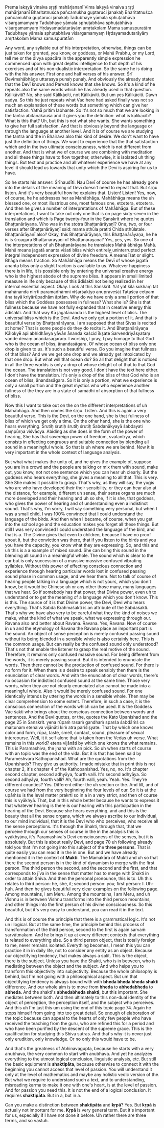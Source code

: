 Prema lakṣyā vinaiva sṛṣṭi mahārjananī Vima lakṣyā vinaiva sṛṣṭi mahārjananī Bharitatnuśca pañcamukha guptaruci janakaḥ Bharitatnuśca pañcamukha guptaruci janakaḥ Tadubhaye yāmala sphuṭabhāva viśargamamyaṃ Tadubhaye yāmala sphuṭabhāva sphuṭabhāva viśargamamyaṃ Hṛdayamadutarāyāṃ amṛtakolam Mama samuspuratām Tadubhaye yāmala sphuṭabhāva viśargamamyaṃ Hṛdayamadutarāyāṃ amṛtakolam Mama samuspuratām 

Any word, any syllable out of his interpretation, otherwise, things can be just taken for granted, you know, or goddess, or Mahā Prabhu, or my Lord, tell me or the divya upacāra in the apparently simple expression he commenced upon with great depths intelligence to that depth of his exercises and of his non-dualistic interpretation. So the same he is doing with the his answer. First one and half verses of his answer. Śrī Devīmahābhāge uttarasya punaḥ punaḥ. And obviously the already stated that the Devī knows and Parvati knows that she knows. So it's a kind of he repeats also the same words which he has already used in that question. Kālikāviti? No, she said Kālikāciti, not Kālikāviti. But um yes Kālikācitī. Dawn sadya. So this he just repeats what Vac here had asked finally was not so much an explanation of these words but something which can give her satisfaction. Yathā pritim labhante. So it's not so much that we are looking in the tantra abitānakauśa and it gives you the definition: what is kālikācitī? What is this that? Uh, but this is not what she wants. She wants something to give her full satisfaction. And that is obviously beyond the language or through the language at another level. And it is of course we are studying the tantra and the in Bhairava also this kind of desire. We don't want to have just the definition of things. We want to experience that the that satisfaction which and in the two ultimate consciousness, which is not different from another. And that is what we of course we are combining with meditation and all these things have to flow together, otherwise, it is isolated uh thing things. But text and practice and all whatever experience we have at any level it should lead us towards that unity which the Devī is aspiring for us to have. 

So he starts his answer:  Śrīnaudīti. Nau Devī of course he has already gone into the details of the meaning of Devī doesn't need to repeat that. But śṛṇu listen. And it's very beautiful how he explains that. Listen! Listen! Yes, now, of course, he he addresses her as Mahābhāga. Mahābhāga means the uh blessed one, or most illustrious one, most famous one, etcetera, etcetera. And then he gives a number of interpretations of Mahābhāga. But of these interpretations, I want to take out only one that is on page sixty-seven in the translation and which is Page twenty-four in the Sanskrit where he quotes Bhaṭṭanārāyaṇa. Who was in the stotra Bhaṭṭanārāyaṇī? One, two, or four verses after Bhaṭṭanārāyaṇī said: mama sthūla pratiti Chida sthūlatale. Bhaṭṭanārāyaṇī also? Okay, this Bhaṭṭanārāyaṇa, this Bhaṭṭanārāyaṇa, he he is is śṛṇagara Bhaṭṭanārāyaṇī of Bhaṭṭanārāyaṇa? Yes, yes, yes. So one of the interpretations of uh Bhaṭṭanārāyaṇa he translates Mahā ābhāga Mahā. Mahā means jagatā ananta viśati bliss which entirely uninterrupted perfect integral independent expression of divine freedom. Ā means īśat or slight. Bhāga means fraction. So Mahābhāga means the Devī of whose jagatā ananta bliss only a slight fraction is available to us. Whatever happiness there is in life, it is possible only by entering the universal creative energy who is the highest abode of the supreme bliss. It appears in small limited measure in life only because of this ādiśakti not being realized in her internal essential aspect. Okay. Look at this Sanskrit. Yat yat kila sukhaṃ tat mahānanda nirṛti paramadhāmni viśarśaktyo anupraveśāt Tataśca cetyam āna tayā kriyārūpadhām āptām. Why do we have only a small portion of that bliss which the Goddess possesses in fullness? What she is? She is that fullness because we have not fully expanded that in creative energy this ādiśakti. And that way Kā jagatānanda is the highest level of bliss. The universal bliss which is the Devī. And we only get a portion of it. And that is beautiful verse by Bhaṭṭanārāyaṇa. I am supposed that that Śivas is recited at home? That is some people do they do recite it. And Bhaṭṭanārāyaṇa Kālokyē api abhidhāvya yāvān ānanda kaścid īkṣate Sarvendriyāsyataṃ vande devaṃ ānandasāgaraṃ. I worship, I pray, I pay homage to that God who is the ocean of bliss, ānandasāgara. Of whose ocean of bliss only one drop is given to us. It's such a beautiful verse. Do you imagine that fullness of that bliss? And we we get one drop and we already get intoxicated by that one drop. But what will that ocean do? So all that delight that is noticed in all the three worlds is only a drop of whose delight of of that to that God the ocean. The translation is not very good. I don't have the text here either. I don't have the translation. It's only a drop of the bliss of that God who is an ocean of bliss, ānandasāgara. So it is only a portion, what we experience is only a small portion and the great mystics who who experience another fullness of the they are in a state of samādhi of absorption of that fullness of bliss. 

Now this I want to take out on the on the different interpretations of uh Mahābhāga. And then comes the śṛṇu. Listen. And this is again a very beautiful verse. This is the Devī, on the one hand, she is that fullness of bliss of which we get only a time. On the other hand, she is the one who hears everything. Śrutiḥ śrutiḥ śrutiḥ śrutiḥ Śabdanākyayā śabdayati saṃpūrṇa viśvācya. Abiding as she does in the form of the power of hearing, She has that sovereign power of freedom, svātantrya, which consists in effecting congruous and suitable connection by blending all sound in a meaningful whole. So that is uh where we are behind. Now it is very important in the whole context of language analysis.

But what what makes the unity of, and he gives the example of, suppose you are in a crowd and the people are talking or mix them with sound, make out, you know, not not one sentence which you can hear uh clearly. But the goddess who hears everything, she gives a meaning to all that. This is very. She She makes it possible to grasp. That's why, as they will say, the yogis who are who have developed their their sensibility, or they can hear also at the distance, for example, different uh sense, their sense organs are much more developed and their hearing and uh so she, if it is she, that goddess, who gives the power of hearing and of understanding even a indistinct sound. That's why, I'm sorry, I will say something very personal, but when I was a small child, I was 100% convinced that I could understand the language of the birds. And then when I became, of course, when you get into the school age and the education makes you forget all these things. But still I was very convinced I could understand the language of the bird, and that is a. The Divine gives that even to children, because I have no proof about it, but the conviction was there, that if you listen to the birds and you you have the capacity, you know what they are expressing. So, and this and uh this is a a example of mixed sound. She can bring this sound in the blending all sound in a meaningful whole. The sound which is clear to the ear but is only succession of a massive massive confused vibrating syllables. Without this power of effecting conscious connection and experience through hearing particular words lost in confused passing sound phase in common usage, and we hear them. Not to talk of course of hearing people talking in a language which is not yours, which you don't know, be it would be Chinese uh or any other those many, many languages that we hear. So if somebody has that power, that Divine power, even uh to understand or to get the meaning of a language which you don't know. This is this. The source of it is that Divine power, the Devi, Devi who hears everything. That's Sabda Brahmaśakti is an attribute of the Sabdaśakti. That's why we have also very to be careful what they the kind of noises we make, what the kind of what we speak, what we expressing through our. Ravana also and better about Ravana. Ravana. Yes, Ravana. Now of course in uh and the etymology of Ravana the Ravana place an important part is the sound. An object of sense perception is merely confused passing sound without its being blended in a sensible whole is also certainly here. This is the common usage. But can really be the confused sound only understood? That's not that enable the listener to grasp the real motive of the sound. Therefore, it remains only confused massive sound. For being different from the words, it is merely passing sound. But it is intended to enunciate the words. Then there cannot be the production of confused sound. For there is no form for it. When there is a desire to speak sensibly then there is the enunciation of clear words. And with the enunciation of clear words, there's no occasion for indistinct confused sound at the same time. Those very words, when they are not clearly enunciated also cannot be made into a meaningful whole. Also it would be merely confused sound. For one identically intends by uttering the words in a sensible whole. Then may be clear comprehension to some extent. Therefore, in such a case, it is the conscious connection of the words which can be used. It is the Goddess Vāc śakti who brings about the conscious connection between words and sentences. And the Devi quotes, or the, quotes the Kato Upanishad and the page 25 in Sanskrit. yena rūpaṁ rasaṁ gandhaṁ sparśa śabdāṁś ca maitunam etenaiva vijānāti kiṁ atra pariśiṣyate. That by which one knows color and form, rūpa, taste, smell, contact, sound, pleasure of sexual intercourse. Well, it it self alone that is taken from the Vedas uh verse. What remains in this world? etena vijānāti by which one knows the what remains. This is Paramashiva, the jnana with an pick. So uh when starts of course with an topic was the end of the vida. But it is that has been said by Parameshvara Kathopanishad. What are the quotations from the Upanishads? They give us authority. I made mistake that in print this is not chapter 2, it's chapter 4 of the Kathopanishad. Yes, no, no. It's chapter second chapter, second adhyāya, fourth valli. It's second adhyāya. So second adhyāya, fourth valli? Ah, fourth valli, yeah. Yeah. Yes. They're different counties? Yes. Different either the uh section or the. And till, and of course we had from the very beginning the four levels of our. So it is at the upāṁśu is the level matter prakrti so in a in a very strict, and then of course this is vyākhyā. That, but in this whole better because he wants to express it that whatever hearing is there is our hearing with this participation in the hearing of the Devi. Because she hears everything, and and this is the beauty that all the sense organs, which we always ascribe to our individual, to our mind individual, that it is the Devi who who perceives, who receive all the sense perceptions. It's through the Shakti, through that, that we perceive through our senses of course in the in the analysis this is vyākhyāna, it's Paramashiva's Devi consciousness of the senses, but it is absolutely. But this is about really Devi, and page 70 uh following already told you that I'm not going into this subject of the **three persons**. That is quite easily you can read it in the in one. But and we have already mentioned it in the context of **Mukti**. The Mamakāra of Mukti and uh so that there the second person is in the kind of dynamism to merge with the first person. The third person the second, and the second and the first, and that corresponds to jīva in the sense that matter has to merge with Shakti in order to attain Shiva. And then the personal pronounce, this is to. Uh this relates to third person: he, she, it; second person: you; first person: I. Uh-huh. And then he gives beautiful very clear examples on the following page. Among mountains, I am Meru. Among the mountains, I am Meru, and uh Vishnu is in between Vishnu transforms into the third person mountains, and other things into the first person of his divine consciousness. So this beautiful, but it's very easy to understand, you can read it in the text. 

And this is of course the principle that there is a grammatical logic. It's not un illogical. But at the same time, the principle behind this process of transformation of the third person, second to the first is again sarvaṁ sarvātmakam. And he brings it up at every different contexts that everything is related to everything else. So a third person object, that is totally foreign to me, never remains isolated. Everything becomes, I mean this you can practice it in in daily life, not to consider any entity as an object. Because our objectifying tendency, that makes always a split. This is the object, there is the subject. Unless you have the Shakti, who is in between, who is mediating between the object and the subject. And who helps you to transform this objectivity into subjectivity. Because the whole philosophy is behind, but I'm not going with a philosophical aspect. But um that objectifying tendency is always bound with with **bheda bheda bheda shakti** difference. And our whole aim is to move from **bheda** to **abhedabheda** to **abheda**. And the shakti's **abhedabheda shakti**, but this important. She mediates between both. And then ultimately to this non-dual identity of the object of perception, the perception itself, and the subject who perceives. And this uh I'm just this um using the end of this topic page 74. Again he stops himself from going into too great detail. So enough of elaboration of the topic because can appeal to the hearts of only few people who have received the teaching from the guru, who are refined this for a period and who have been purified by the descent of the supreme grace. This is the qualification for studying this Shiva sutras. And that's why it is never just only erudition, only knowledge. Or no only this would have to be.

And that's the greatness of Abhinavagupta, because he starts with a very anubhava, the very common to start with anubhava. And yet he analyzes everything to the utmost logical conclusion, linguistic analysis, etc. But still the basic equipment is **shaktipāta**, because otherwise to connect it with the beginning you cannot access that level of passion. You will understand it only at the level of mathematics and maybe any holistic vedic version of the. But what we require to understand such a text, and to understanding, misreading karma to make it one with one's heart, is at the level of passion. And for passion you need this. It is not the end of a logical conclusion. It requires **shaktipāta**. But in a, but in a. 

Can you make a distinction between **shaktipāta** and **kṛpā**? Yes. But **kṛpā** is actually not important for me. **Kṛpā** is very general term. But it's important for us, especially if I have not done it before. Uh rather there are three terms, and so vastuh. 

